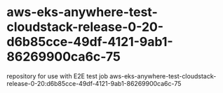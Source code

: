 # aws-eks-anywhere-test-cloudstack-release-0-20-d6b85cce-49df-4121-9ab1-86269900ca6c-75
repository for use with E2E test job aws-eks-anywhere-test-cloudstack-release-0-20:d6b85cce-49df-4121-9ab1-86269900ca6c-75
